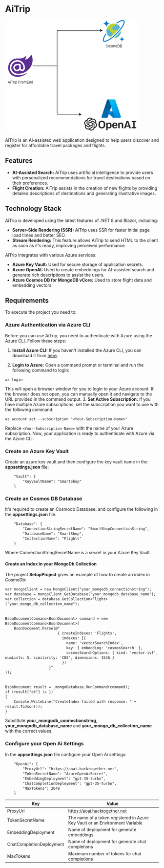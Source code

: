 # AiTrip


![Diagram of the AiTrip Web App](./diagram.png)

AiTrip is an AI-assisted web application designed to help users discover and register for affordable travel packages and flights.

## Features
- **AI-Assisted Search:** AiTrip uses artificial intelligence to provide users with personalized recommendations for travel destinations based on their preferences.
- **Flight Creation:** AiTrip assists in the creation of new flights by providing detailed descriptions of destinations and generating illustrative images.

## Technology Stack
AiTrip is developed using the latest features of .NET 8 and Blazor, including:
- **Server-Side Rendering (SSR):** AiTrip uses SSR for faster initial page load times and better SEO.
- **Stream Rendering:** This feature allows AiTrip to send HTML to the client as soon as it's ready, improving perceived performance.


AiTrip integrates with various Azure services:
- **Azure Key Vault:** Used for secure storage of application secrets.
- **Azure OpenAI:** Used to create embeddings for AI-assisted search and generate rich descriptions to assist the users.
- **Azure Cosmos DB for MongoDB vCore:** Used to store flight data and embedding vectors.


## Requirements

To execute the project you need to:

### Azure Authentication via Azure CLI
Before you can use AiTrip, you need to authenticate with Azure using the Azure CLI. Follow these steps:
1. **Install Azure CLI:** If you haven't installed the Azure CLI, you can download it from [here](https://docs.microsoft.com/en-us/cli/azure/install-azure-cli).

2. **Login to Azure:** Open a command prompt or terminal and run the following command to login:
```
az login
```

This will open a browser window for you to login to your Azure account. If the browser does not open, you can manually open it and navigate to the URL provided in the command output.
3. **Set Active Subscription:** If you have multiple Azure subscriptions, set the subscription you want to use with the following command:

```
az account set --subscription "<Your-Subscription-Name>"
```


Replace `<Your-Subscription-Name>` with the name of your Azure subscription.
Now, your application is ready to authenticate with Azure via the Azure CLI.

### Create an Azure Key Vault
Create an azure key vault and then configure the key vault name in the **appsettings.json** file:
```
    "Vault": {
        "KeyVaultName": "SmartShop"
    }
```

### Create an Cosmos DB Database
It's required to create an Cosmodb Database, and configure the following in the **appsettings.json** file:

```
    "Database": {
        "ConnectionStringSecretName": "SmartShopConnectionString",
        "DatabaseName": "SmartShop",
        "CollectionName": "Flights"
    }
```

Where ConnectionStringSecretName is a secret in your Azure Key Vault.

#### Create an Index in your MongoDb Collection

The project **SetupProject** gives an example of how to create an index in CosmoDb:

```
var mongoClient = new MongoClient("your_mongodb_connectionstring");
var database = mongoClient.GetDatabase("your_mongodb_database_name");
var collection = database.GetCollection<Flight>("your_mongo_db_collection_name");


BsonDocumentCommand<BsonDocument> command = new BsonDocumentCommand<BsonDocument>(
	BsonDocument.Parse(@"
                        { createIndexes: 'Flights', 
                          indexes: [{ 
                            name: 'vectorSearchIndex', 
                            key: { embedding: 'cosmosSearch' }, 
                            cosmosSearchOptions: { kind: 'vector-ivf', numLists: 5, similarity: 'COS', dimensions: 1536 } 
                          }] 
					}"
));


BsonDocument result = _mongoDatabase.RunCommand(command);
if (result["ok"] != 1)
{
	Console.WriteLine("CreateIndex failed with response: " + result.ToJson());
}
```

Substitute **your_mongodb_connectionstring**, **your_mongodb_database_name** and **your_mongo_db_collection_name** with the correct values.


### Configure your Open Ai Settings
In the **appsettings.json** file configure your Open Ai settings:

```
    "OpenAi": {
        "ProxyUrl": "https://aoai.hacktogether.net",
        "TokenSecretName": "AzureOpenAiSecret",
        "EmbeddingDeployment": "gpt-35-turbo",
        "ChatCompletionDeployment": "gpt-35-turbo",
        "MaxTokens": 2048
    }
```

| Key | Value |
| --- | ----- |
| ProxyUrl | https://aoai.hacktogether.net |
| TokenSecretName | The name of a token registered in Azure Key Vault or an Environment Variable |
| EmbeddingDeployment | Name of deployment for generate embeddings |
| ChatCompletionDeployment | Name of deployment for generate chat completions |
| MaxTokens | Maximum number of tokens for chat completions |